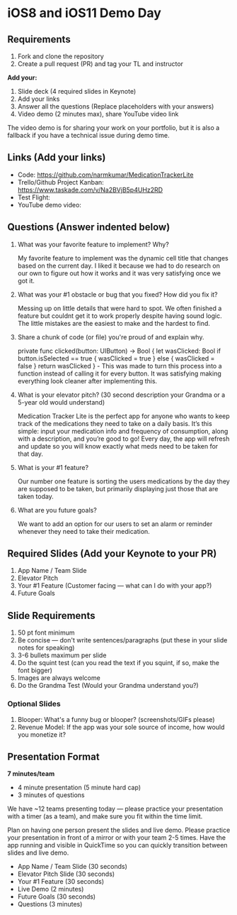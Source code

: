# iOS8 and iOS11 Demo Day

## Requirements

1. Fork and clone the repository
2. Create a pull request (PR) and tag your TL and instructor

**Add your:**

1. Slide deck (4 required slides in Keynote)
2. Add your links
3. Answer all the questions (Replace placeholders with your answers)
4. Video demo (2 minutes max), share YouTube video link

The video demo is for sharing your work on your portfolio, but it is also a fallback if you have a technical issue during demo time.

## Links (Add your links)

* Code: https://github.com/narmkumar/MedicationTrackerLite
* Trello/Github Project Kanban: https://www.taskade.com/v/Na2BVjB5p4UHz2RD
* Test Flight: 
* YouTube demo video: 

## Questions (Answer indented below)

1. What was your favorite feature to implement? Why?

    My favorite feature to implement was the dynamic cell title that changes based on the current day. I liked it because we had to do research on our own to figure out how it works and it was very satisfying once we got it.

2. What was your #1 obstacle or bug that you fixed? How did you fix it?

    Messing up on little details that were hard to spot. We often finished a feature but couldnt get it to work properly despite having sound logic. The little mistakes are the easiest to make and the hardest to find. 
  
3. Share a chunk of code (or file) you're proud of and explain why.
    
     private func clicked(button: UIButton) -> Bool {
        let wasClicked: Bool
        if button.isSelected == true {
                   wasClicked = true
               } else {
                   wasClicked = false
               }
        return wasClicked
    } 
        - This was made to turn this process into a function instead of calling it for every button. It was satisfying making everything look cleaner after implementing this.
        
4. What is your elevator pitch? (30 second description your Grandma or a 5-year old would understand)

    Medication Tracker Lite is the perfect app for anyone who wants to keep track of the medications they need to take on a daily basis. It’s this simple: input your medication info and frequency of consumption, along with a description, and you’re good to go! Every day, the app will refresh and update so you will know exactly what meds need to be taken for that day.
  
5. What is your #1 feature?

    Our number one feature is sorting the users medications by the day they are supposed to be taken, but primarily displaying just those that are taken today.  
  
6. What are you future goals?

    We want to add an option for our users to set an alarm or reminder whenever they need to take their medication. 

## Required Slides (Add your Keynote to your PR)

1. App Name / Team Slide
2. Elevator Pitch
3. Your #1 Feature (Customer facing — what can I do with your app?)
4. Future Goals

## Slide Requirements

1. 50 pt font minimum
2. Be concise — don't write sentences/paragraphs (put these in your slide notes for speaking)
3. 3-6 bullets maximum per slide
4. Do the squint test (can you read the text if you squint, if so, make the font bigger)
6. Images are always welcome
7. Do the Grandma Test (Would your Grandma understand you?)

### Optional Slides

1. Blooper: What's a funny bug or blooper? (screenshots/GIFs please)
2. Revenue Model: If the app was your sole source of income, how would you monetize it?

## Presentation Format

**7 minutes/team**

* 4 minute presentation (5 minute hard cap)
* 3 minutes of questions

We have ~12 teams presenting today — please practice your presentation with a timer (as a team), and make sure you fit within the time limit.

Plan on having one person present the slides and live demo. Please practice your presentation in front of a mirror or with your team 2-5 times. Have the app running and visible in QuickTime so you can quickly transition between slides and live demo.

* App Name / Team Slide (30 seconds)
* Elevator Pitch Slide (30 seconds)
* Your #1 Feature (30 seconds)
* Live Demo (2 minutes)
* Future Goals (30 seconds)
* Questions (3 minutes)
